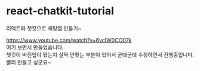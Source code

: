 # react-chatkit-tutorial  
리액트와 챗킷으로 채팅앱 만들기~  
  
<https://www.youtube.com/watch?v=6vcIW0CO07k>  
여기 보면서 만들었습니다.  
챗킷이 버전업이 됐는지 살짝 안맞는 부분이 있어서 군데군데 수정하면서 진행중입니다.  
빨리 만들고 싶군요~  

